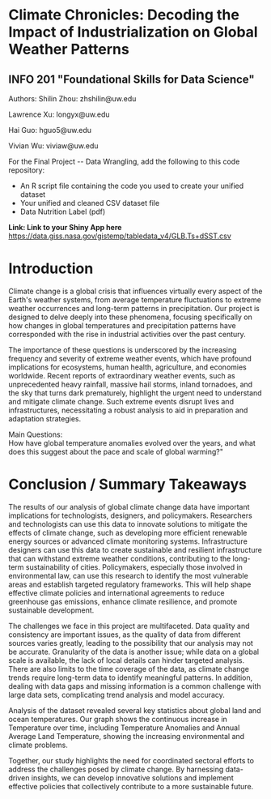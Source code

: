 # Climate Chronicles: Decoding the Impact of Industrialization on Global Weather Patterns
## INFO 201 "Foundational Skills for Data Science"

Authors: 
Shilin Zhou: zhshilin\@uw.edu

Lawrence Xu: longyx\@uw.edu

Hai Guo: hguo5\@uw.edu

Vivian Wu: viviaw\@uw.edu

For the Final Project -- Data Wrangling, add the following to this code repository:

* An R script file containing the code you used to create your unified dataset 
* Your unified and cleaned CSV dataset file
* Data Nutrition Label (pdf) 


**Link: Link to your Shiny App here**
https://data.giss.nasa.gov/gistemp/tabledata_v4/GLB.Ts+dSST.csv

# Introduction
Climate change is a global crisis that influences virtually every aspect of the Earth's weather systems, from average temperature fluctuations to extreme weather occurrences and long-term patterns in precipitation. Our project is designed to delve deeply into these phenomena, focusing specifically on how changes in global temperatures and precipitation patterns have corresponded with the rise in industrial activities over the past century.

The importance of these questions is underscored by the increasing frequency and severity of extreme weather events, which have profound implications for ecosystems, human health, agriculture, and economies worldwide. Recent reports of extraordinary weather events, such as unprecedented heavy rainfall, massive hail storms, inland tornadoes, and the sky that turns dark prematurely, highlight the urgent need to understand and mitigate climate change. Such extreme events disrupt lives and infrastructures, necessitating a robust analysis to aid in preparation and adaptation strategies.

Main Questions:
<br> How have global temperature anomalies evolved over the years, and what does this suggest about the pace and scale of global warming?"


# Conclusion / Summary Takeaways
The results of our analysis of global climate change data have important implications for technologists, designers, and policymakers. Researchers and technologists can use this data to innovate solutions to mitigate the effects of climate change, such as developing more efficient renewable energy sources or advanced climate monitoring systems. Infrastructure designers can use this data to create sustainable and resilient infrastructure that can withstand extreme weather conditions, contributing to the long-term sustainability of cities. Policymakers, especially those involved in environmental law, can use this research to identify the most vulnerable areas and establish targeted regulatory frameworks. This will help shape effective climate policies and international agreements to reduce greenhouse gas emissions, enhance climate resilience, and promote sustainable development.

The challenges we face in this project are multifaceted. Data quality and consistency are important issues, as the quality of data from different sources varies greatly, leading to the possibility that our analysis may not be accurate. Granularity of the data is another issue; while data on a global scale is available, the lack of local details can hinder targeted analysis. There are also limits to the time coverage of the data, as climate change trends require long-term data to identify meaningful patterns. In addition, dealing with data gaps and missing information is a common challenge with large data sets, complicating trend analysis and model accuracy.

Analysis of the dataset revealed several key statistics about global land and ocean temperatures. Our graph shows the continuous increase in Temperature over time, including Temperature Anomalies and Annual Average Land Temperature, showing the increasing environmental and climate problems.

Together, our study highlights the need for coordinated sectoral efforts to address the challenges posed by climate change. By harnessing data-driven insights, we can develop innovative solutions and implement effective policies that collectively contribute to a more sustainable future.
